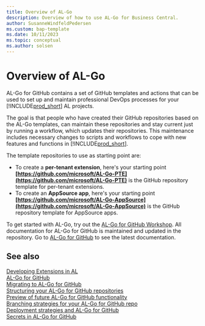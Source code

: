```yaml
---
title: Overview of AL-Go
description: Overview of how to use AL-Go for Business Central.
author: SusanneWindfeldPedersen
ms.custom: bap-template
ms.date: 10/11/2023
ms.topic: conceptual
ms.author: solsen
---
```


# Overview of AL-Go

AL-Go for GitHub contains a set of GitHub templates and actions that can be used to set up and maintain professional DevOps processes for your [!INCLUDE[prod_short](../developer/includes/prod_short.md)] AL projects.

The goal is that people who have created their GitHub repositories based on the AL-Go templates, can maintain these repositories and stay current just by running a workflow, which updates their repositories. This maintenance includes necessary changes to scripts and workflows to cope with new features and functions in [!INCLUDE[prod_short](../developer/includes/prod_short.md)].

The template repositories to use as starting point are:

- To create a **per-tenant extension**, here's your starting point
**[https://github.com/microsoft/AL-Go-PTE](https://github.com/microsoft/AL-Go-PTE)** is the GitHub repository template for per-tenant extensions.
- To create an **AppSource app**, here's your starting point
**[https://github.com/microsoft/AL-Go-AppSource](https://github.com/microsoft/AL-Go-AppSource)** is the GitHub repository template for AppSource apps. 

To get started with AL-Go, try out the [AL-Go for GitHub Workshop](https://github.com/microsoft/AL-Go/blob/main/Workshop/Index.md). All documentation for AL-Go for GitHub is maintained and updated in the repository. Go to [AL-Go for GitHub](https://github.com/microsoft/AL-Go/blob/main/README.md) to see the latest documentation.

## See also

[Developing Extensions in AL](../developer/devenv-dev-overview.md)  
[AL-Go for GitHub](https://freddysblog.com/2022/04/26/al-go-for-github/)  
[Migrating to AL-Go for GitHub](https://freddysblog.com/2022/04/27/migrating-to-al-go-for-github/)  
[Structuring your AL-Go for GitHub repositories](https://freddysblog.com/2022/04/28/structuring-your-github-repositories/)  
[Preview of future AL-Go for GitHub functionality](https://freddysblog.com/2022/05/02/al-go-for-github-preview-bits/)  
[Branching strategies for your AL-Go for GitHub repo](https://freddysblog.com/2022/05/03/branching-strategies-for-your-al-go-for-github-repo/)  
[Deployment strategies and AL-Go for GitHub](https://freddysblog.com/2022/05/06/deployment-strategies-and-al-go-for-github/)  
[Secrets in AL-Go for GitHub](https://freddysblog.com/2022/05/14/secrets-in-al-go-for-github/)  
